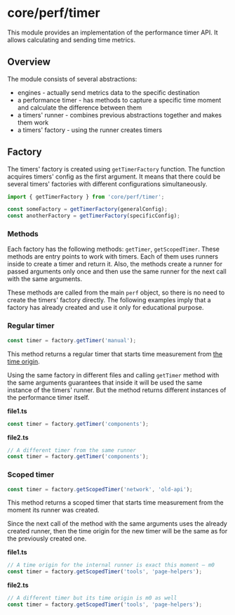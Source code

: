 # core/perf/timer

This module provides an implementation of the performance timer API.
It allows calculating and sending time metrics.

## Overview

The module consists of several abstractions:

* engines - actually send metrics data to the specific destination
* a performance timer - has methods to capture a specific time moment and calculate the difference between them
* a timers' runner - combines previous abstractions together and makes them work
* a timers' factory - using the runner creates timers

## Factory

The timers' factory is created using `getTimerFactory` function. The function acquires timers' config as the first
argument. It means that there could be several timers' factories with different configurations simultaneously.

```js
import { getTimerFactory } from 'core/perf/timer';

const someFactory = getTimerFactory(generalConfig);
const anotherFactory = getTimerFactory(specificConfig);
```

### Methods

Each factory has the following methods: `getTimer`, `getScopedTimer`. These methods are entry points to work with timers.
Each of them uses runners inside to create a timer and return it. Also, the methods create a runner for passed arguments
only once and then use the same runner for the next call with the same arguments.

These methods are called from the main `perf` object, so there is no need to create the timers' factory directly.
The following examples imply that a factory has already created and use it only for educational purpose.

### Regular timer

```js
const timer = factory.getTimer('manual');
```

This method returns a regular timer that starts time measurement from
[the time origin](https://developer.mozilla.org/en-US/docs/Web/API/DOMHighResTimeStamp#the_time_origin).

Using the same factory in different files and calling `getTimer` method with the same arguments guarantees that inside
it will be used the same instance of the timers' runner. But the method returns different instances of the performance
timer itself.

__file1.ts__

```js
const timer = factory.getTimer('components');
```

__file2.ts__

```js
// A different timer from the same runner
const timer = factory.getTimer('components');
```

### Scoped timer

```js
const timer = factory.getScopedTimer('network', 'old-api');
```

This method returns a scoped timer that starts time measurement from the moment its runner was created.

Since the next call of the method with the same arguments uses the already created runner, then the time origin
for the new timer will be the same as for the previously created one.

__file1.ts__

```js
// A time origin for the internal runner is exact this moment — m0
const timer = factory.getScopedTimer('tools', 'page-helpers');
```

__file2.ts__

```js
// A different timer but its time origin is m0 as well
const timer = factory.getScopedTimer('tools', 'page-helpers');
```
